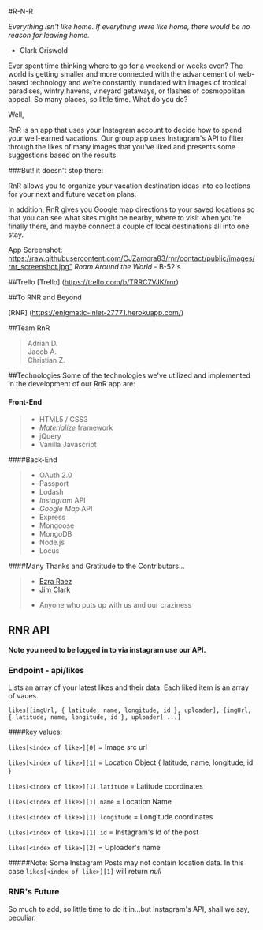 #R-N-R


_Everything isn't like home.  If everything were like home, there would be no reason for leaving home._  
- Clark Griswold

Ever spent time thinking where to go for a weekend or weeks even?  The world is getting smaller and more connected with the advancement of web-based technology and we're constantly inundated with images of tropical paradises, wintry havens, vineyard getaways, or flashes of cosmopolitan appeal.  So many places, so little time.  What do you do?

Well,

RnR is an app that uses your Instagram account to decide how to spend your well-earned vacations.  Our group app uses Instagram's API to filter through the likes of many images that you've liked and presents some suggestions based on the results.

###But! it doesn't stop there:

RnR allows you to organize your vacation destination ideas into collections for your next and future vacation plans.

In addition, RnR gives you Google map directions to your saved locations so that you can see what sites might be nearby, where to visit when you're finally there, and maybe connect a couple of local destinations all into one stay.

App Screenshot:  
[<https://raw.githubusercontent.com/CJZamora83/rnr/contact/public/images/rnr_screenshot.jpg">]([<https://raw.githubusercontent.com/CJZamora83/rnr/contact/public/images/rnr_screenshot.jpg"/)
_Roam Around the World_ - B-52's

##Trello
[Trello] (https://trello.com/b/TRRC7VJK/rnr)  

##To RNR and Beyond  

[RNR] (https://enigmatic-inlet-27771.herokuapp.com/)  

##Team RnR  
> Adrian D.  
> Jacob A.  
> Christian Z.  


##Technologies
Some of the technologies we've utilized and implemented in the development of our RnR app are:  

#### Front-End  
>- HTML5 / CSS3  
>- *Materialize* framework
>- jQuery  
>- Vanilla Javascript

####Back-End  
>- OAuth 2.0  
>- Passport  
>- Lodash
>- _Instagram_ API  
>- _Google Map_ API
>- Express
>- Mongoose
>- MongoDB
>- Node.js
>- Locus

####Many Thanks and Gratitude to the Contributors...
>- [Ezra Raez](https://github.com/EARnagram)        
>- [Jim Clark](https://github.com/jim-clark) 
>* Anyone who puts up with us and our craziness  


## RNR API

#### Note you need to be logged in to via instagram use our API.

### Endpoint - api/likes  
Lists an array of your latest likes and their data. Each liked item is an array of vaues.

`likes[[imgUrl, { latitude, name, longitude, id }, uploader], [imgUrl, { latitude, name, longitude, id }, uploader] ...]`

####key values: 

`likes[<index of like>][0]` = Image src url

`likes[<index of like>][1]` = Location Object { latitude, name, longitude, id }

`likes[<index of like>][1].latitude` = Latitude coordinates 

`likes[<index of like>][1].name` = Location Name
 
`likes[<index of like>][1].longitude` = Longitude coordinates 

`likes[<index of like>][1].id` = Instagram's Id of the post

`likes[<index of like>][2]` = Uploader's name

#####Note:
Some Instagram Posts may not contain location data. In this case `likes[<index of like>][1]` will return _null_

### RNR's Future

So much to add, so little time to do it in...but Instagram's API, shall we say, peculiar.
	
